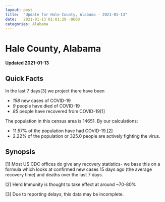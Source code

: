 ```yaml
---
layout: post
title:  "Update for Hale County, Alabama - 2021-01-13"
date:   2021-01-13 01:01:29 -0600
categories: Alabama
---
```


# Hale County, Alabama
#### Updated 2021-01-13

## Quick Facts

In the last 7 days[3] we project there have been
- *158* new cases of COVID-19
- *9* people have died of COVID-19
- *85* people have recovered from COVID-19[1]

The population in this census area is 14651. By our calculations:
- 11.57% of the population have had COVID-19.[2]
- 2.22% of the population or 325.0 people are actively fighting the virus.

## Synopsis




[1] Most US CDC offices do give any recovery statistics- we base this on a formula which looks at confirmed new cases
15 days ago (the average recovery time) and deaths over the last 7 days.

[2] Herd Immunity is thought to take effect at around ~70-80%

[3] Due to reporting delays, this data may be incomplete.
 
    